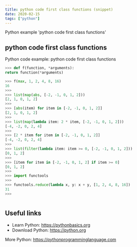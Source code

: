 ```yaml
---
title: python code first class functions (snippet)
date: 2020-02-15
tags: ["python"]
---
```

Python example 'python code first class functions'


## python code first class functions

Python code example: python code first class functions

```python
>>> def f(function, *arguments):
return function(*arguments)

>>> f(max, 1, 2, 4, 8, 16)
16
>>>
>>> list(map(abs, [-2, -1, 0, 1, 2]))
[2, 1, 0, 1, 2]
>>>
>>> [abs(item) for item in [-2, -1, 0, 1, 2]]
[2, 1, 0, 1, 2]
>>>
>>> list(map(lambda item: 2 * item, [-2, -1, 0, 1, 2]))
[-4, -2, 0, 2, 4]
>>>
>>> [2 * item for item in [-2, -1, 0, 1, 2]]
[-4, -2, 0, 2, 4]
>>>
>>> list(filter(lambda item: item >= 0, [-2, -1, 0, 1, 2]))
[0, 1, 2]
>>>
>>> [item for item in [-2, -1, 0, 1, 2] if item >= 0]
[0, 1, 2]
>>>
>>> import functools
>>>
>>> functools.reduce(lambda x, y: x + y, [1, 2, 4, 8, 16])
31
>>>



```

## Useful links

- Learn Python: https://pythonbasics.org
- Download Python: https://python.org

More Python: https://pythonprogramminglanguage.com
